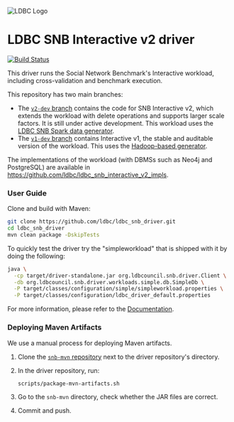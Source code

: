 ![LDBC Logo](ldbc-logo.png)
# LDBC SNB Interactive v2 driver

[![Build Status](https://circleci.com/gh/ldbc/ldbc_snb_interactive_v2_driver.svg?style=svg)](https://circleci.com/gh/ldbc/ldbc_snb_interactive_v2_driver)

This driver runs the Social Network Benchmark's Interactive workload, including cross-validation and benchmark execution.

This repository has two main branches:
* The [`v2-dev` branch](https://github.com/ldbc/ldbc_snb_interactive_v2_driver/tree/v2-dev) contains the code for SNB Interactive v2, which extends the workload with delete operations and supports larger scale factors. It is still under active development. This workload uses the [LDBC SNB Spark data generator](https://github.com/ldbc/ldbc_snb_datagen_spark).
* The [`v1-dev` branch](https://github.com/ldbc/ldbc_snb_interactive_v2_driver/tree/v1-dev) contains Interactive v1, the stable and auditable version of the workload. This uses the [Hadoop-based generator](https://github.com/ldbc/ldbc_snb_datagen_hadoop).

The implementations of the workload (with DBMSs such as Neo4j and PostgreSQL) are available in <https://github.com/ldbc/ldbc_snb_interactive_v2_impls>.

### User Guide

Clone and build with Maven:

```bash
git clone https://github.com/ldbc/ldbc_snb_driver.git
cd ldbc_snb_driver
mvn clean package -DskipTests
```

To quickly test the driver try the "simpleworkload" that is shipped with it by doing the following:

```bash
java \
  -cp target/driver-standalone.jar org.ldbcouncil.snb.driver.Client \
  -db org.ldbcouncil.snb.driver.workloads.simple.db.SimpleDb \
  -P target/classes/configuration/simple/simpleworkload.properties \
  -P target/classes/configuration/ldbc_driver_default.properties
```

For more information, please refer to the [Documentation](https://github.com/ldbc/ldbc_driver/wiki).

### Deploying Maven Artifacts

We use a manual process for deploying Maven artifacts.

1. Clone the [`snb-mvn` repository](https://github.com/ldbc/snb-mvn) next to the driver repository's directory.

2. In the driver repository, run:

    ```bash
    scripts/package-mvn-artifacts.sh
    ```

3. Go to the `snb-mvn` directory, check whether the JAR files are correct.

4. Commit and push.
